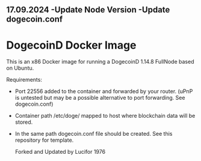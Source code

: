 17.09.2024
-Update Node Version
-Update dogecoin.conf
---


# DogecoinD Docker Image
  This is an x86 Docker image for running a DogecoinD 1.14.8 FullNode based on Ubuntu.

  Requirements:
  - Port 22556 added to the container and forwarded by your router. (uPnP is untested but may be a possible alternative to port forwarding. See dogecoin.conf)
  - Container path /etc/doge/ mapped to host where blockchain data will be stored.
  - In the same path dogecoin.conf file should be created. See this repository for template.

    Forked and Updated by Lucifor 1976
    
